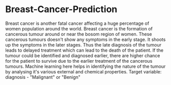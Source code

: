 # Breast-Cancer-Prediction
Breast cancer is another fatal cancer affecting a huge percentage of women population around the world. Breast cancer is the formation of cancerous tumour around or near the bosom region of women. These cancerous tumours doesn't show any symptoms in the early stage. It shoots up the symptoms in the later stages. Thus the late diagnosis of the tumour leads to delayed treatment which can lead to the death of the patient. If the tumour could be identified and diagnosed earlier, there are higher chance for the patient to survive due to the earlier treatment of the cancerous tumours. Machine learning here helps in identifying the nature of the tumour by analysing it's various external and chemical properties.  Target variable: diagnosis - "Malignant" or "Benign"
